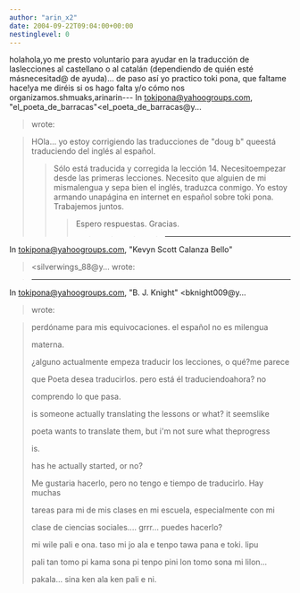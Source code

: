 ```yaml
---
author: "arin_x2"
date: 2004-09-22T09:04:00+00:00
nestinglevel: 0
---
```

holahola,yo me presto voluntario para ayudar en la traducción de laslecciones al castellano o al catalán (dependiendo de quién esté másnecesitad@ de ayuda)... de paso así yo practico toki pona, que faltame hace!ya me diréis si os hago falta y/o cómo nos organizamos.shmuaks,arinarin---
 In [tokipona@yahoogroups.com](mailto://tokipona@yahoogroups.com), "el\_poeta\_de\_barracas"<el\_poeta\_de\_barracas@y...
> wrote:

> HOla... yo estoy corrigiendo las traducciones de "doug b" queestá
> traduciendo del inglés al español.
>> Sólo está traducida y corregida la lección 14. Necesitoempezar
> desde las primeras lecciones. Necesito que alguien de mi mismalengua
> y sepa bien el inglés, traduzca conmigo. Yo estoy armando unapágina
> en internet en español sobre toki pona. Trabajemos juntos.
>>> Espero respuestas.
>> Gracias.
>>>>>>> ---
 In [tokipona@yahoogroups.com](mailto://tokipona@yahoogroups.com), "Kevyn Scott Calanza Bello"
> <silverwings\_88@y...
> wrote:

> 
> ---
 In [tokipona@yahoogroups.com](mailto://tokipona@yahoogroups.com), "B. J. Knight" <bknight009@y...
>> 
> wrote:

> 
> 
> perdóname para mis equivocaciones. el español no es milengua
> 
> materna.
> 
> 
>> 
> 
> ¿alguno actualmente empeza traducir los lecciones, o qué?me
> parece
> 
> 
> que Poeta desea traducirlos. pero está él traduciendoahora? no
> 
> 
> comprendo lo que pasa.
> 
> 
>> 
> 
> is someone actually translating the lessons or what? it seemslike
> 
> 
> poeta wants to translate them, but i'm not sure what theprogress
> 
> is.
> 
> 
> has he actually started, or no?
> 
>> 
> Me gustaria hacerlo, pero no tengo e tiempo de traducirlo. Hay
> muchas
> 
> tareas para mi de mis clases en mi escuela, especialmente con mi
> 
> clase de ciencias sociales.... grrr... puedes hacerlo?
> 
>> 
> mi wile pali e ona. taso mi jo ala e tenpo tawa pana e toki. lipu
> 
> pali tan tomo pi kama sona pi tenpo pini lon tomo sona mi lilon...
> 
> pakala... sina ken ala ken pali e ni.